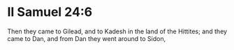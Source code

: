 # II Samuel 24:6

Then they came to Gilead, and to Kadesh in the land of the Hittites; and they came to Dan, and from Dan they went around to Sidon,
